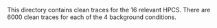 This directory contains clean traces for the 16 relevant HPCS.
There are 6000 clean traces for each of the 4 background conditions.
